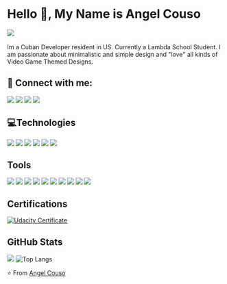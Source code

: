 # Hello 👋, My Name is Angel Couso
![](https://img.shields.io/github/followers/BkAngel201?style=social)   

Im a Cuban Developer resident in US. Currently a Lambda School Student. I am passionate about minimalistic and simple design and "love" all kinds of Video Game Themed Designs. 

## 🤝 Connect with me:

[![](https://img.shields.io/static/v1?label&message=Email&color=black&logo=gmail)](mailto:angelcouso91@gmail.com) [![](https://img.shields.io/static/v1?label&message=Linkedin&color=black&logo=linkedin)](https://www.linkedin.com/in/angelcousodeveloper/) [![](https://img.shields.io/badge/-Portfolio-black)]() [![](https://img.shields.io/static/v1?label&message=Github&color=black&logo=github)](https://www.linkedin.com/in/angelcousodeveloper/) 

## 💻Technologies

![](https://img.shields.io/static/v1?label&message=HTML5&color=black&logo=html5) ![](https://img.shields.io/static/v1?label&message=CSS3&color=black&logo=css3) ![](https://img.shields.io/static/v1?label&message=JavaScript&color=black&logo=javascript)   ![](https://img.shields.io/static/v1?label&message=SQLite&color=black&logo=sqlite) ![](https://img.shields.io/static/v1?label&message=PHP&color=black&logo=php)  ![](https://img.shields.io/static/v1?label&message=Python&color=black&logo=python) 

## Tools
![](https://img.shields.io/static/v1?label&message=Git&color=black&logo=git) ![](https://img.shields.io/static/v1?label&message=React&color=black&logo=react) ![](https://img.shields.io/static/v1?label&message=Node.js&color=black&logo=node.js) ![](https://img.shields.io/static/v1?label&message=JQuery&color=black&logo=jquery) ![](https://img.shields.io/static/v1?label&message=Express.js&color=black&logo=express) ![](https://img.shields.io/static/v1?label&message=PostgreSQL&color=black&logo=postgresql) ![](https://img.shields.io/static/v1?label&message=Jest&color=black&logo=jest) ![](https://img.shields.io/static/v1?label&message=Redux&color=black&logo=redux) ![](https://img.shields.io/static/v1?label&message=Less&color=black&logo=less) ![](https://img.shields.io/static/v1?label&message=npm&color=black&logo=npm)

## Certifications
[![Udacity Certificate](https://img.shields.io/static/v1?label&message=Udacity%20and%20Google%20-%20Front%20End%20Web%20Developer%20Nanodegree&color=black&logo=udacity)](https://confirm.udacity.com/2DH3N4XC)

## GitHub Stats
![](https://github-readme-stats.jha-vineet69.vercel.app/api?username=BkAngel201&hide=stars&show_icons=true&hide_border=true&theme=buefy) ![Top Langs](https://github-readme-stats.vercel.app/api/top-langs/?username=BkAngel201&hide=smalltalk&theme=buefy&layout=compact&hide_border=true)

⭐️ From [Angel Couso](https://github.com/BkAngel201)
